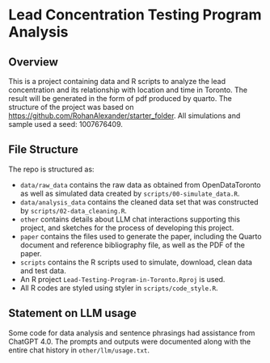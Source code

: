 # Lead Concentration Testing Program Analysis

## Overview

This is a project containing data and R scripts to analyze the lead concentration and its relationship with location and time in Toronto. The result will be generated in the form of pdf produced by quarto. The structure of the project was based on <https://github.com/RohanAlexander/starter_folder>. All simulations and sample used a seed: 1007676409.

## File Structure

The repo is structured as:

-   `data/raw_data` contains the raw data as obtained from OpenDataToronto as well as simulated data created by `scripts/00-simulate_data.R`.
-   `data/analysis_data` contains the cleaned data set that was constructed by `scripts/02-data_cleaning.R`.
-   `other` contains details about LLM chat interactions supporting this project, and sketches for the process of developing this project.
-   `paper` contains the files used to generate the paper, including the Quarto document and reference bibliography file, as well as the PDF of the paper.
-   `scripts` contains the R scripts used to simulate, download, clean data and test data.
-   An R project `Lead-Testing-Program-in-Toronto.Rproj` is used.
-   All R codes are styled using styler in `scripts/code_style.R`.

## Statement on LLM usage

Some code for data analysis and sentence phrasings had assistance from ChatGPT 4.0. The prompts and outputs were documented along with the entire chat history in `other/llm/usage.txt`.
